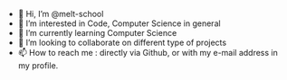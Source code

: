 - 👋 Hi, I’m @melt-school
- 👀 I’m interested in Code, Computer Science in general
- 🌱 I’m currently learning Computer Science
- 💞️ I’m looking to collaborate on different type of projects
- 📫 How to reach me : directly via Github, or with my e-mail address in my profile. 

<!---
melt-school/melt-school is a ✨ special ✨ repository because its `README.md` (this file) appears on your GitHub profile.
You can click the Preview link to take a look at your changes.
--->
